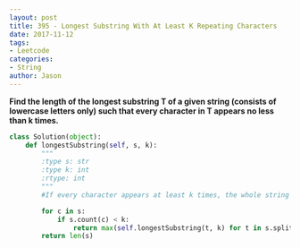 ```yaml
---
layout: post
title: 395 - Longest Substring With At Least K Repeating Characters
date: 2017-11-12
tags:
- Leetcode
categories:
- String
author: Jason
---
```

**Find the length of the longest substring T of a given string (consists of lowercase letters only) such that every character in T appears no less than k times.**


```python
class Solution(object):
    def longestSubstring(self, s, k):
        """
        :type s: str
        :type k: int
        :rtype: int
        """
        #If every character appears at least k times, the whole string is ok. Otherwise split by the first character appearing less than k times (because it will always be too infrequent and thus can't be part of any ok substring) and make the most out of the splits.

        for c in s:
            if s.count(c) < k:
                return max(self.longestSubstring(t, k) for t in s.split(c))
        return len(s)
```
